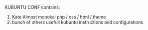KUBUNTU CONF contains:
1. Kate Almost monokai php / css / html / theme
2. bunch of others usefull kubuntu instructions and configurations

